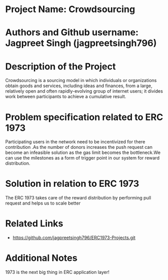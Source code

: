 # Project Name: Crowdsourcing

# Authors and Github username: Jagpreet Singh (jagpreetsingh796)

# Description of the Project 
Crowdsourcing is a sourcing model in which individuals or organizations obtain goods and services, including ideas and finances, from a large, relatively open and often rapidly-evolving group of internet users; it divides work between participants to achieve a cumulative result.


# Problem specification related to ERC 1973

Participating users in the  network need to be incentivized for there contribution .As the number of donors increases the push request can become an infeasible solution as the gas limit becomes the bottleneck.We can use the milestones as a form of trigger point
in our system for reward distribution.

# Solution in relation to ERC 1973 

The ERC 1973 takes care of the reward distribution by performing  pull request and helps us to scale better

# Related Links

* https://github.com/jagpreetsingh796/ERC1973-Projects.git


# Additional Notes 

 1973 is the next big thing in ERC application layer!

